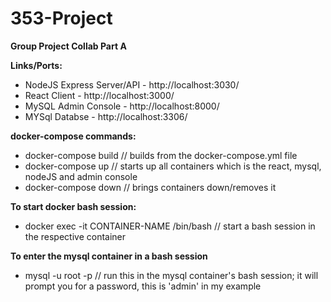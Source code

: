 # 353-Project

**Group Project Collab Part A**

**Links/Ports:**
- NodeJS Express Server/API - http://localhost:3030/
- React Client - http://localhost:3000/
- MySQL Admin Console - http://localhost:8000/
- MYSql Databse - http://localhost:3306/

**docker-compose commands:**
- docker-compose build      // builds from the docker-compose.yml file
- docker-compose up         // starts up all containers which is the react, mysql, nodeJS and admin console
- docker-compose down       // brings containers down/removes it

**To start docker bash session:**
- docker exec -it CONTAINER-NAME /bin/bash      // start a bash session in the respective container

**To enter the mysql container in a bash session**
- mysql -u root -p      // run this in the mysql container's bash session; it will prompt you for a password, this is 'admin' in my example

